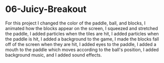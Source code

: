 # 06-Juicy-Breakout
 For this project I changed the color of the paddle, ball, and blocks, I animated how the blocks appear on the screen, I squeezed and stretched the paddle, I added particles when the tiles are hit, I added particles when the paddle is hit, I added a background to the game, I made the blocks fall off of the screen when they are hit, I added eyes to the paddle, I added a mouth to the paddle which moves according to the ball's position, I added background music, and I added sound effects.